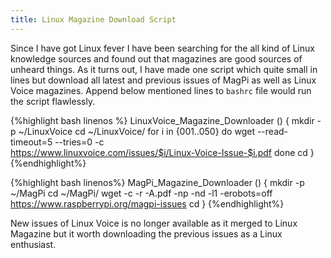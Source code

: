 ```yaml
---
title: Linux Magazine Download Script
---
```

Since I have got Linux fever I have been searching for the all kind of Linux knowledge sources and found out that magazines are good sources of unheard things. As it turns out, I have made one script which quite small in lines but download all latest and previous issues of MagPi as well as Linux Voice magazines. Append below mentioned lines to `bashrc` file would run the script flawlessly.

{%highlight bash linenos %}
LinuxVoice_Magazine_Downloader () {
mkdir -p ~/LinuxVoice
cd ~/LinuxVoice/
for i in {001..050} 
do wget --read-timeout=5 --tries=0 -c \
https://www.linuxvoice.com/issues/$i/Linux-Voice-Issue-$i.pdf 
done
cd
}
{%endhighlight%}

{%highlight bash linenos%}
MagPi_Magazine_Downloader () {
mkdir -p ~/MagPi
cd ~/MagPi/
wget -c -r -A.pdf -np -nd -l1 -erobots=off \
https://www.raspberrypi.org/magpi-issues
cd
}
{%endhighlight%}

New issues of Linux Voice is no longer available as it merged to Linux Magazine but it worth downloading the previous issues as a Linux enthusiast.
